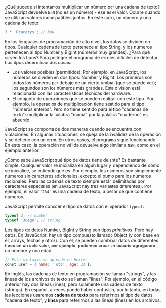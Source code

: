
¿Qué sucede si intentamos multiplicar un número por una cadena de texto? JavaScript devuelve `NaN` (no es un número) - ese es el valor. Ocurre cuando se utilizan valores incompatibles juntos. En este caso, un número y una cadena de texto:

```javascript
3 * 'Dracarys'; // NaN
```

En los lenguajes de programación de alto nivel, los datos se dividen en tipos. Cualquier cadena de texto pertenece al tipo String, y los números pertenecen al tipo Number y BigInt (números muy grandes). ¿Para qué sirven los tipos? Para proteger el programa de errores difíciles de detectar. Los tipos determinan dos cosas:

* Los valores posibles (permitidos). Por ejemplo, en JavaScript, los números se dividen en dos tipos: Number y BigInt. Los primeros son todos los números por debajo de un cierto umbral (que se puede ver); los segundos son los números más grandes. Esta división está relacionada con las características técnicas del hardware.
* El conjunto de operaciones que se pueden realizar con este tipo. Por ejemplo, la operación de multiplicación tiene sentido para el tipo "números enteros". Pero no tiene sentido para el tipo "cadenas de texto": multiplicar la palabra "mamá" por la palabra "cuaderno" es absurdo.

JavaScript se comporta de dos maneras cuando se encuentra con violaciones. En algunas situaciones, se queja de la invalidez de la operación y se detiene con un error. En otros casos, el programa sigue funcionando. En este caso, la operación no válida devuelve algo similar a `NaN`, como en el ejemplo anterior.

¿Cómo sabe JavaScript qué tipo de datos tiene delante? Es bastante simple. Cualquier valor se inicializa en algún lugar y, dependiendo de cómo se inicialice, se entiende qué es. Por ejemplo, los números son simplemente números sin caracteres adicionales, excepto el punto para los números racionales. Pero las cadenas de texto siempre están delimitadas por caracteres especiales (en JavaScript hay tres variantes diferentes). Por ejemplo, el valor `'234'` es una cadena de texto, a pesar de que contiene números.

JavaScript permite conocer el tipo de datos con el operador `typeof`:

```javascript
typeof 3; // number
typeof 'Juego'; // string
```

Los tipos de datos Number, BigInt y String son tipos *primitivos*. Pero hay otros. En JavaScript, hay un tipo compuesto llamado Object (y con base en él, arrays, fechas y otros). Con él, se pueden combinar datos de diferentes tipos en un solo valor, por ejemplo, podemos crear un usuario agregando un nombre y una edad.

```javascript
// Esta sintaxis se aprende en Hexlet
const user = { name: 'Toto', age: 33 };
```

En inglés, las cadenas de texto en programación se llaman "strings", y las líneas de los archivos de texto se llaman "lines". Por ejemplo, en el código anterior hay dos líneas (lines), pero solamente una cadena de texto (strings). En español, a veces puede haber confusión, por lo tanto, en todas las lecciones usaremos **cadena de texto** para referirnos al tipo de datos "cadena de texto", y **línea** para referirnos a las líneas (lines) en los archivos.
